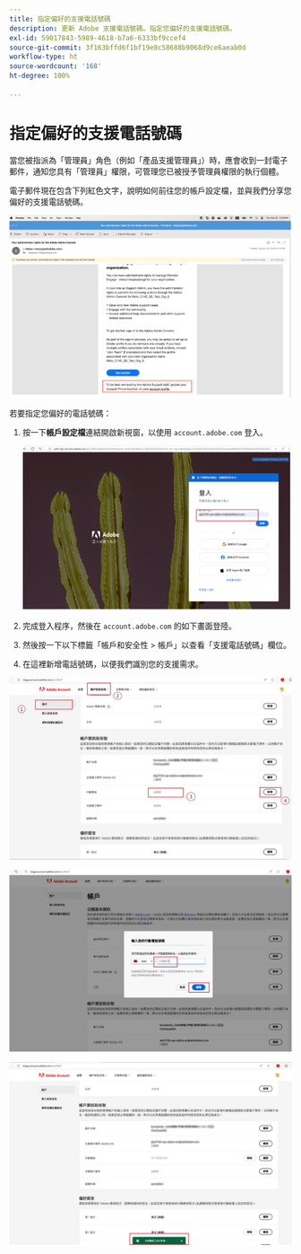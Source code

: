 ```yaml
---
title: 指定偏好的支援電話號碼
description: 更新 Adobe 支援電話號碼。指定您偏好的支援電話號碼。
exl-id: 59017843-5989-4618-b7a6-6333bf9ccef4
source-git-commit: 3f163bffd6f1bf19e8c58688b9068d9ce6aeab0d
workflow-type: ht
source-wordcount: '168'
ht-degree: 100%

---
```


# 指定偏好的支援電話號碼

當您被指派為「管理員」角色（例如「產品支援管理員」）時，應會收到一封電子郵件，通知您具有「管理員」權限，可管理您已被授予管理員權限的執行個體。

電子郵件現在包含下列紅色文字，說明如何前往您的帳戶設定檔，並與我們分享您偏好的支援電話號碼。

![偏好的支援電話號碼](assets/admin-console-1.png)

若要指定您偏好的電話號碼：

1. 按一下&#x200B;**帳戶設定檔**&#x200B;連結開啟新視窗，以使用 `account.adobe.com` 登入。

   ![登入](assets/sign-in.png)

1. 完成登入程序，然後在 `account.adobe.com` 的如下畫面登陸。
1. 然後按一下以下標籤「帳戶和安全性 > 帳戶」以查看「支援電話號碼」欄位。
1. 在這裡新增電話號碼，以便我們識別您的支援需求。

![指定詳細資料](assets/account-info.png)

![新增電話號碼](assets/enter-phone-number.png)

![結果](assets/result.png)
